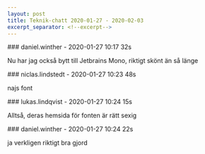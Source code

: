 ```yaml
---
layout: post
title: Teknik-chatt 2020-01-27 - 2020-02-03
excerpt_separator: <!--excerpt-->
---
```

<section class="message" markdown="1">
### daniel.winther - 2020-01-27 10:17 32s

Nu har jag också bytt till Jetbrains Mono, riktigt skönt än så länge
</section>
<section class="message" markdown="1">
### niclas.lindstedt - 2020-01-27 10:23 48s

najs font
</section>
<section class="message" markdown="1">
### lukas.lindqvist - 2020-01-27 10:24 15s

Alltså, deras hemsida för fonten är rätt sexig
</section>
<section class="message" markdown="1">
### daniel.winther - 2020-01-27 10:24 22s

ja verkligen
riktigt bra gjord

<!--excerpt-->
</section>